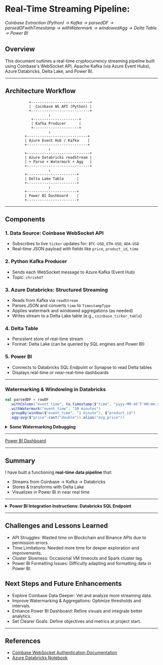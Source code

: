 # Real-Time Streaming Pipeline:  
###### Coinbase Extraction (Python) → Kafka → parsedDF → parsedDFwithTimestamp → withWatermark → windowedAgg → Delta Table → Power BI

## Overview
This document outlines a real-time cryptocurrency streaming pipeline built using Coinbase's WebSocket API, Apache Kafka (via Azure Event Hubs), Azure Databricks, Delta Lake, and Power BI.

---

## Architecture Workflow

```
           +---------------------------+
           |  Coinbase WS API (Python) |
           +---------------------------+
                    ↓
            +---------------------+
            | Kafka Producer      |
            +---------------------+
                    ↓
         +----------------------------+
         | Azure Event Hub / Kafka    |
         +----------------------------+
                    ↓
         +-----------------------------+
         | Azure Databricks readStream |
         | + Parse + Watermark + Agg   |
         +-----------------------------+
                    ↓
         +-----------------------+
         | Delta Lake Table      |
         +-----------------------+
                    ↓
         +-----------------------+
         | Power BI Dashboard    |
         +-----------------------+
```

---

## Components

### 1. **Data Source: Coinbase WebSocket API**
- Subscribes to live `ticker` updates for: `BTC-USD`, `ETH-USD`, `ADA-USD`
- Real-time JSON payload with fields like `price`, `product_id`, `time`

### 2. **Python Kafka Producer**
- Sends each WebSocket message to Azure Kafka (Event Hub)
- Topic: `chrish47`

### 3. **Azure Databricks: Structured Streaming**
- Reads from Kafka via `readStream`
- Parses JSON and converts `time` to `TimestampType`
- Applies watermark and windowed aggregations (as needed)
- Writes stream to a Delta Lake table (e.g., `coinbase_ticker_table`)

### 4. **Delta Table**
- Persistent store of real-time stream
- Format: Delta Lake (can be queried by SQL engines and Power BI)

### 5. **Power BI**
- Connects to Databricks SQL Endpoint or Synapse to read Delta tables
- Displays real-time or near-real-time dashboards

---
### Watermarking & Windowing in Databricks
```scala
val parsedDF = rawDF
  .withColumn("event_time", to_timestamp($"time", "yyyy-MM-dd'T'HH:mm:ss.SSS'Z'"))
  .withWatermark("event_time", "10 minutes")
  .groupBy(window($"event_time", "1 minute"), $"product_id")
  .agg(avg($"price".cast("double")).alias("avg_price"))
```
<details>
<summary><strong>Some Watermarking Debugging</strong></summary>

# Understanding Spark Streaming Watermarks with Coinbase Data

## Timestamp Types in Streaming

### `time` (from Coinbase)
```
2025-03-25T08:13:54.778830Z
```
- This is the **event time** — when the price update actually happened on Coinbase.

### `kafka_timestamp` (from Kafka ingestion)
```
2025-03-25T08:24:13.591Z
```
- This is the **processing time** — when the message was received by Azure Event Hub/Kafka.

- This means the event arrived ~10 minutes after its actual creation time.

---

## Debugging Watermark Issues in Spark

### Used a Debug Table to Inspect `event_time`
If `.show()` fails on a streaming DataFrame, write to a Delta table:

```scala
parsedDFwithTimestamp.writeStream
  .format("delta")
  .option("checkpointLocation", "path/to/checkpoint")
  .table("coinbase_debug_events")
```

Then query:
```sql
SELECT product_id, price, event_time, kafka_timestamp
FROM coinbase_debug_events
ORDER BY event_time DESC
```

---

## Common Pitfall: Null `event_time`

If `event_time` is null, the format is likely incorrect.

### Confirm Format for Coinbase
Given the timestamp:
```
2025-03-25T09:35:36.522473Z
```
Use:
```scala
.withColumn("event_time", to_timestamp($"time", "yyyy-MM-dd'T'HH:mm:ss.SSSSSSX"))
```
- `SSSSSS` handles microseconds
- `X` handles the `Z` (UTC)

Once fixed, `event_time` will parse correctly → watermark logic will work → Spark will emit results.

---

## Summary

- `event_time` must be parsed correctly (microsecond + timezone aware)
- Kafka ingestion time is not used for watermarking
- If events arrive > watermark duration late, Spark silently drops them
- Use `.writeStream` to Delta tables to debug streaming pipelines

</details>

---

[Power BI Dashboard](https://app.powerbi.com/view?r=eyJrIjoiNmUxYmU1OGQtOGI1Mi00YTYwLWJkOGYtMTFhMGU1OTk2YmEwIiwidCI6ImY2YjZkZDViLWYwMmYtNDQxYS05OWEwLTE2MmFjNTA2MGJkMiIsImMiOjZ9)

---

## Summary
I have built a functioning **real-time data pipeline** that:
- Streams from Coinbase → Kafka → Databricks
- Stores & transforms with Delta Lake
- Visualizes in Power BI in near real time

---
<details>
<summary><strong>Power BI Integration Instructions: Databricks SQL Endpoint</strong></summary>

# Step-by-Step: Databricks SQL Endpoint + Power BI

## Step 1: Start or Create a SQL Warehouse in Databricks
1. Go to your Databricks Workspace
2. In the left menu, click **SQL**
3. Click on **SQL Warehouses**
4. Either:
   - Start an existing warehouse, **OR**
   - Click **Create SQL Warehouse**:
     - Give it a name (e.g., `PowerBI Warehouse`)
     - Choose the smallest size to start
     - Set auto-stop to ~10–30 min (to avoid charges)
     - Click **Create**
5. Once it starts, **copy the JDBC/ODBC connection details** (you’ll need this for Power BI)

## Step 2: Create a Personal Access Token (if you don’t have one)
1. Click your profile icon (top right) → **User Settings**
2. Go to **Access Tokens**
3. Click **Generate New Token**
4. Name it `powerbi-access` (or whatever), click **Generate**
5. **Copy and save it** — you won’t see it again

## Step 3: Open Power BI → Get Data → Azure Databricks
1. Open **Power BI Desktop**
2. Click **Home → Get Data**
3. Search for and choose **Azure Databricks**
4. Click **Connect**
5. Paste your workspace URL:  
   Example: `https://<your-instance>.databricks.azure.com`
6. When prompted for authentication:
   - Choose **Personal Access Token**
   - Paste the token you copied earlier

## Step 4: Choose Catalog, Schema, and Table
1. After connecting, you’ll see a navigator window:
   - Choose the **Catalog** (e.g., `hive_metastore` or `your-org-catalog`)
   - Then the **Schema** (e.g., `default`)
   - Find and check the box for your Delta table: `coinbase_ticker_table`
2. Click **Load** (or **Transform Data** if you want to model it first)

</details>


---

## Challenges and Lessons Learned

- API Struggles: Wasted time on Blockchain and Binance APIs due to permission errors.
- Time Limitations: Needed more time for deeper exploration and improvements.
- Cluster Slowness: Occasional VM timeouts and Spark cluster lag.
- Power BI Formatting Issues: Difficulty adapting and formatting data in Power BI.

## Next Steps and Future Enhancements

- Explore Coinbase Data Deeper: Vet and analyze more streaming data.
- Improve Watermarking & Aggregations: Optimize thresholds and intervals.
- Enhance Power BI Dashboard: Refine visuals and integrate better analytics.
- Set Clearer Goals: Define objectives and metrics at project start.

---

## References
- [Coinbase WebSocket Authentication Documentation](https://docs.cdp.coinbase.com/exchange/docs/websocket-auth)
- [Azure Databricks Notebook](https://adb-1486736798722567.7.azuredatabricks.net/editor/notebooks/2128876143842440?o=1486736798722567#command/6279586231880196)
